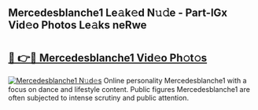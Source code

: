 ## Mercedesblanche1 Le𝚊k𝚎d N𝚞𝚍e - Part-lGx Vid𝚎o Photos Le𝚊ks neRwe

# <h2><a href="http://fbf32i.evod.top/?m=Mercedesblanche1">🔗 👉🔴 Mercedesblanche1 Vid𝚎o Ph𝚘t𝚘s</a></h2>

[![Mercedesblanche1 N𝚞d𝚎s](https://i.imgur.com/8V9OHl7.gif)](http://fbf32i.evod.top/?m=Mercedesblanche1)
Online personality Mercedesblanche1 with a focus on dance and lifestyle content. Public figures Mercedesblanche1 are often subjected to intense scrutiny and public attention. 
